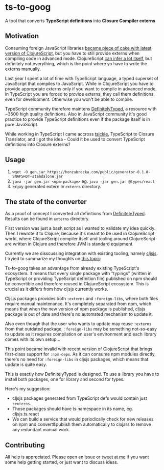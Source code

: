# ts-to-goog

A tool that converts **TypeScript definitions** into **Closure Compiler externs**.

## Motivation

Consuming foreign JavaScript libraries [became piece of cake with latest version of ClojureScript](https://clojurescript.org/news/2017-07-12-clojurescript-is-not-an-island-integrating-node-modules), but you have to still provide externs when compiling code in advanced mode. ClojureScript [can infer a lot itself](https://clojurescript.org/guides/externs), but definitely not everything, which is the point where yo have to write the externs manually.

Last year I spent a lot of time with TypeScript language, a typed superset of JavaScript that compiles to JavaScript. While in ClojureScript you have to provide appropriate externs only if you want to compile in advanced mode, in TypeScript you are forced to provide externs, they call them definitions, even for development. Otherwise you won't be able to compile.

TypeScript community therefore maintens [DefinitelyTyped](https://github.com/DefinitelyTyped/DefinitelyTyped), a resource with ~3500 high quality definitions. Also in JavaScript community it's good practice to provide TypeScript definitions even if the package itself is in pure JavaScript.

While working in TypeScript I came accross [tsickle](https://github.com/angular/tsickle), TypeScript to Closure Translator, and I got the idea - Could it be used to convert TypeScript definitions into Closure externs?

## Usage

 1. `wget -O gen.jar https://honzabrecka.com/public/generator-0.1.0-SNAPSHOT-standalone.jar`
 1. `java -jar gen.jar <npm-package>` eg. `java -jar gen.jar @types/react`
 1. Enjoy generated extern in `externs` directory.

## The state of the converter

As a proof of concept I converted all definitions from [DefinitelyTyped](https://github.com/DefinitelyTyped/DefinitelyTyped). Results can be found in `externs` directory.

First version was just a bash script as I wanted to validate my idea quickly. Then I rewrote it to Clojure, because it's meant to be used in ClojureScript world, where ClojureScript compiler itself and tooling around ClojureScript are written in Clojure and therefore JVM is standard equipment.

Currently we are disscussing integration with existing tooling, namely [cljsjs](http://cljsjs.github.io/). I tryied to summarize my thoughts on [this topic](https://github.com/cljsjs/packages/issues/1292):

Ts-to-goog takes an advantage from already existing TypeScript's ecosystem. It means that every single package with "typings" (written in TypeScript or providing TypeScript definition file) published on npm should be convertible and therefore reused in ClojureScript ecosystem. This is crucial as it differs from how cljsjs currently works.

Cljsjs packages provides both `:externs` and `:foreign-libs`, where both files require manual maintenance. It's completely separated from npm, which means that when the new version of npm package is published, cljsjs package is out of date and there's no automated mechanism to update it.

Also even though that the user who wants to update may reuse `:externs` from that outdated package, `:foreign-libs` may be something not-so-easy to update as it requires compilation on user's environment and each library comes with its own setup...

This point became invalid with recent version of ClojureScript that brings first-class support for `:npm-deps`. As it can consume npm modules directly, there's no need for `:foreign-libs` in cljsjs packages, which means that update is quite easy.

This is exactly how DefinitelyTyped is designed. To use a library you have to install both packages, one for library and second for types.

Here's my suggestion:

 - cljsjs packages generated from TypeScript defs would contain just `:externs`.
 - Those packages should have ts namespace in its name, eg. cljsjs.ts.react
 - We can build a service that would periodically check for new releases on npm and convert&publish them automatically to clojars to remove any redundant manual work.

## Contributing

All help is appreciated. Please open an issue or [tweet at me](https://twitter.com/honzabrecka) if you want some help getting started, or just want to discuss ideas.
